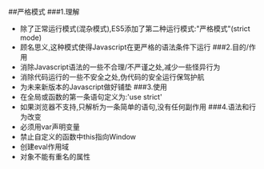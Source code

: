 ##严格模式
###1.理解
- 除了正常运行模式(混杂模式),ES5添加了第二种运行模式:"严格模式"(strict mode)
- 顾名思义,这种模式使得Javascript在更严格的语法条件下运行
###2.目的/作用
- 消除Javascript语法的一些不合理/不严谨之处,减少一些怪异行为
- 消除代码运行的一些不安全之处,伪代码的安全运行保驾护航
- 为未来新版本的Javascript做好铺垫
###3.使用
- 在全局或函数的第一条语句定义为:'use strict'
- 如果浏览器不支持,只解析为一条简单的语句,没有任何副作用
###4.语法和行为改变
- 必须用var声明变量
- 禁止自定义的函数中this指向Window
- 创建eval作用域
- 对象不能有重名的属性 